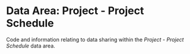 # Data Area: Project - Project Schedule 
Code and information relating to data sharing within the *Project - Project Schedule* data area.
